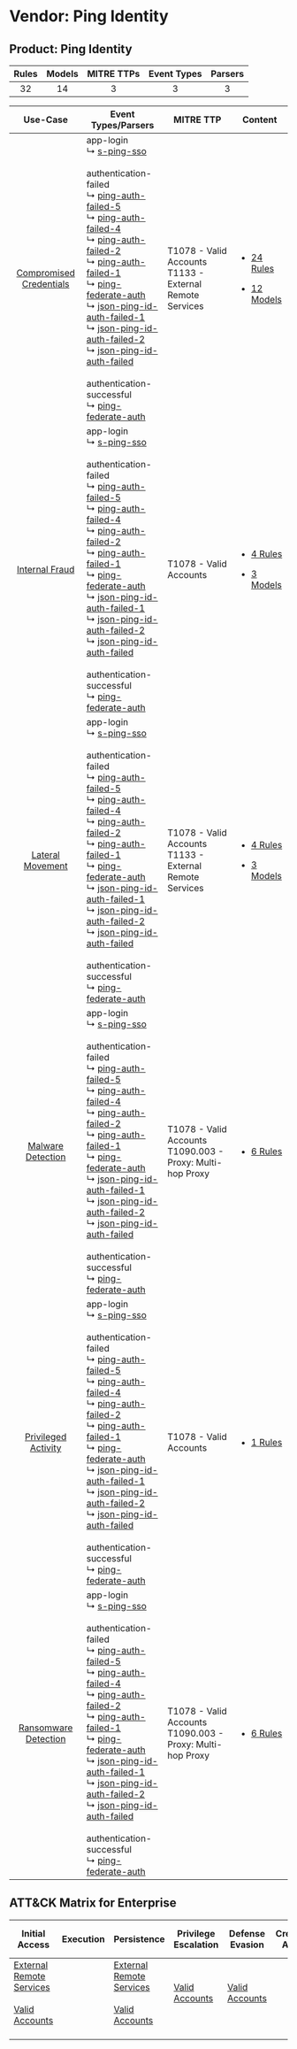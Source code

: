 Vendor: Ping Identity
=====================
Product: Ping Identity
----------------------
| Rules | Models | MITRE TTPs | Event Types | Parsers |
|:-----:|:------:|:----------:|:-----------:|:-------:|
|  32   |   14   |     3      |      3      |    3    |

|                                  Use-Case                                  | Event Types/Parsers                                                                                                                                                                                                                                                                                                                                                                                                                                                                                                                                                                                                                                                                                                                                                                                                                                        | MITRE TTP                                                        | Content                                                                                                                          |
|:--------------------------------------------------------------------------:| ---------------------------------------------------------------------------------------------------------------------------------------------------------------------------------------------------------------------------------------------------------------------------------------------------------------------------------------------------------------------------------------------------------------------------------------------------------------------------------------------------------------------------------------------------------------------------------------------------------------------------------------------------------------------------------------------------------------------------------------------------------------------------------------------------------------------------------------------------------- | ---------------------------------------------------------------- | -------------------------------------------------------------------------------------------------------------------------------- |
| [Compromised Credentials](../../../UseCases/uc_compromised_credentials.md) |  app-login<br> ↳ [s-ping-sso](Parsers/parserContent_s-ping-sso.md)<br><br> authentication-failed<br> ↳ [ping-auth-failed-5](Parsers/parserContent_ping-auth-failed-5.md)<br> ↳ [ping-auth-failed-4](Parsers/parserContent_ping-auth-failed-4.md)<br> ↳ [ping-auth-failed-2](Parsers/parserContent_ping-auth-failed-2.md)<br> ↳ [ping-auth-failed-1](Parsers/parserContent_ping-auth-failed-1.md)<br> ↳ [ping-federate-auth](Parsers/parserContent_ping-federate-auth.md)<br> ↳ [json-ping-id-auth-failed-1](Parsers/parserContent_json-ping-id-auth-failed-1.md)<br> ↳ [json-ping-id-auth-failed-2](Parsers/parserContent_json-ping-id-auth-failed-2.md)<br> ↳ [json-ping-id-auth-failed](Parsers/parserContent_json-ping-id-auth-failed.md)<br><br> authentication-successful<br> ↳ [ping-federate-auth](Parsers/parserContent_ping-federate-auth.md)<br> | T1078 - Valid Accounts<br>T1133 - External Remote Services<br>   | [<ul><li>24 Rules</li></ul><ul><li>12 Models</li></ul>](Rules_Models/r_m_ping_identity_ping_identity_Compromised_Credentials.md) |
|          [Internal Fraud](../../../UseCases/uc_internal_fraud.md)          |  app-login<br> ↳ [s-ping-sso](Parsers/parserContent_s-ping-sso.md)<br><br> authentication-failed<br> ↳ [ping-auth-failed-5](Parsers/parserContent_ping-auth-failed-5.md)<br> ↳ [ping-auth-failed-4](Parsers/parserContent_ping-auth-failed-4.md)<br> ↳ [ping-auth-failed-2](Parsers/parserContent_ping-auth-failed-2.md)<br> ↳ [ping-auth-failed-1](Parsers/parserContent_ping-auth-failed-1.md)<br> ↳ [ping-federate-auth](Parsers/parserContent_ping-federate-auth.md)<br> ↳ [json-ping-id-auth-failed-1](Parsers/parserContent_json-ping-id-auth-failed-1.md)<br> ↳ [json-ping-id-auth-failed-2](Parsers/parserContent_json-ping-id-auth-failed-2.md)<br> ↳ [json-ping-id-auth-failed](Parsers/parserContent_json-ping-id-auth-failed.md)<br><br> authentication-successful<br> ↳ [ping-federate-auth](Parsers/parserContent_ping-federate-auth.md)<br> | T1078 - Valid Accounts<br>                                       | [<ul><li>4 Rules</li></ul><ul><li>3 Models</li></ul>](Rules_Models/r_m_ping_identity_ping_identity_Internal_Fraud.md)            |
|        [Lateral Movement](../../../UseCases/uc_lateral_movement.md)        |  app-login<br> ↳ [s-ping-sso](Parsers/parserContent_s-ping-sso.md)<br><br> authentication-failed<br> ↳ [ping-auth-failed-5](Parsers/parserContent_ping-auth-failed-5.md)<br> ↳ [ping-auth-failed-4](Parsers/parserContent_ping-auth-failed-4.md)<br> ↳ [ping-auth-failed-2](Parsers/parserContent_ping-auth-failed-2.md)<br> ↳ [ping-auth-failed-1](Parsers/parserContent_ping-auth-failed-1.md)<br> ↳ [ping-federate-auth](Parsers/parserContent_ping-federate-auth.md)<br> ↳ [json-ping-id-auth-failed-1](Parsers/parserContent_json-ping-id-auth-failed-1.md)<br> ↳ [json-ping-id-auth-failed-2](Parsers/parserContent_json-ping-id-auth-failed-2.md)<br> ↳ [json-ping-id-auth-failed](Parsers/parserContent_json-ping-id-auth-failed.md)<br><br> authentication-successful<br> ↳ [ping-federate-auth](Parsers/parserContent_ping-federate-auth.md)<br> | T1078 - Valid Accounts<br>T1133 - External Remote Services<br>   | [<ul><li>4 Rules</li></ul><ul><li>3 Models</li></ul>](Rules_Models/r_m_ping_identity_ping_identity_Lateral_Movement.md)          |
|       [Malware Detection](../../../UseCases/uc_malware_detection.md)       |  app-login<br> ↳ [s-ping-sso](Parsers/parserContent_s-ping-sso.md)<br><br> authentication-failed<br> ↳ [ping-auth-failed-5](Parsers/parserContent_ping-auth-failed-5.md)<br> ↳ [ping-auth-failed-4](Parsers/parserContent_ping-auth-failed-4.md)<br> ↳ [ping-auth-failed-2](Parsers/parserContent_ping-auth-failed-2.md)<br> ↳ [ping-auth-failed-1](Parsers/parserContent_ping-auth-failed-1.md)<br> ↳ [ping-federate-auth](Parsers/parserContent_ping-federate-auth.md)<br> ↳ [json-ping-id-auth-failed-1](Parsers/parserContent_json-ping-id-auth-failed-1.md)<br> ↳ [json-ping-id-auth-failed-2](Parsers/parserContent_json-ping-id-auth-failed-2.md)<br> ↳ [json-ping-id-auth-failed](Parsers/parserContent_json-ping-id-auth-failed.md)<br><br> authentication-successful<br> ↳ [ping-federate-auth](Parsers/parserContent_ping-federate-auth.md)<br> | T1078 - Valid Accounts<br>T1090.003 - Proxy: Multi-hop Proxy<br> | [<ul><li>6 Rules</li></ul>](Rules_Models/r_m_ping_identity_ping_identity_Malware_Detection.md)                                   |
|     [Privileged Activity](../../../UseCases/uc_privileged_activity.md)     |  app-login<br> ↳ [s-ping-sso](Parsers/parserContent_s-ping-sso.md)<br><br> authentication-failed<br> ↳ [ping-auth-failed-5](Parsers/parserContent_ping-auth-failed-5.md)<br> ↳ [ping-auth-failed-4](Parsers/parserContent_ping-auth-failed-4.md)<br> ↳ [ping-auth-failed-2](Parsers/parserContent_ping-auth-failed-2.md)<br> ↳ [ping-auth-failed-1](Parsers/parserContent_ping-auth-failed-1.md)<br> ↳ [ping-federate-auth](Parsers/parserContent_ping-federate-auth.md)<br> ↳ [json-ping-id-auth-failed-1](Parsers/parserContent_json-ping-id-auth-failed-1.md)<br> ↳ [json-ping-id-auth-failed-2](Parsers/parserContent_json-ping-id-auth-failed-2.md)<br> ↳ [json-ping-id-auth-failed](Parsers/parserContent_json-ping-id-auth-failed.md)<br><br> authentication-successful<br> ↳ [ping-federate-auth](Parsers/parserContent_ping-federate-auth.md)<br> | T1078 - Valid Accounts<br>                                       | [<ul><li>1 Rules</li></ul>](Rules_Models/r_m_ping_identity_ping_identity_Privileged_Activity.md)                                 |
|    [Ransomware Detection](../../../UseCases/uc_ransomware_detection.md)    |  app-login<br> ↳ [s-ping-sso](Parsers/parserContent_s-ping-sso.md)<br><br> authentication-failed<br> ↳ [ping-auth-failed-5](Parsers/parserContent_ping-auth-failed-5.md)<br> ↳ [ping-auth-failed-4](Parsers/parserContent_ping-auth-failed-4.md)<br> ↳ [ping-auth-failed-2](Parsers/parserContent_ping-auth-failed-2.md)<br> ↳ [ping-auth-failed-1](Parsers/parserContent_ping-auth-failed-1.md)<br> ↳ [ping-federate-auth](Parsers/parserContent_ping-federate-auth.md)<br> ↳ [json-ping-id-auth-failed-1](Parsers/parserContent_json-ping-id-auth-failed-1.md)<br> ↳ [json-ping-id-auth-failed-2](Parsers/parserContent_json-ping-id-auth-failed-2.md)<br> ↳ [json-ping-id-auth-failed](Parsers/parserContent_json-ping-id-auth-failed.md)<br><br> authentication-successful<br> ↳ [ping-federate-auth](Parsers/parserContent_ping-federate-auth.md)<br> | T1078 - Valid Accounts<br>T1090.003 - Proxy: Multi-hop Proxy<br> | [<ul><li>6 Rules</li></ul>](Rules_Models/r_m_ping_identity_ping_identity_Ransomware_Detection.md)                                |

ATT&CK Matrix for Enterprise
----------------------------
| Initial Access                                                                                                                                   | Execution | Persistence                                                                                                                                      | Privilege Escalation                                                | Defense Evasion                                                     | Credential Access | Discovery | Lateral Movement | Collection | Command and Control                                                                                                                       | Exfiltration | Impact |
| ------------------------------------------------------------------------------------------------------------------------------------------------ | --------- | ------------------------------------------------------------------------------------------------------------------------------------------------ | ------------------------------------------------------------------- | ------------------------------------------------------------------- | ----------------- | --------- | ---------------- | ---------- | ----------------------------------------------------------------------------------------------------------------------------------------- | ------------ | ------ |
| [External Remote Services](https://attack.mitre.org/techniques/T1133)<br><br>[Valid Accounts](https://attack.mitre.org/techniques/T1078)<br><br> |           | [External Remote Services](https://attack.mitre.org/techniques/T1133)<br><br>[Valid Accounts](https://attack.mitre.org/techniques/T1078)<br><br> | [Valid Accounts](https://attack.mitre.org/techniques/T1078)<br><br> | [Valid Accounts](https://attack.mitre.org/techniques/T1078)<br><br> |                   |           |                  |            | [Proxy: Multi-hop Proxy](https://attack.mitre.org/techniques/T1090/003)<br><br>[Proxy](https://attack.mitre.org/techniques/T1090)<br><br> |              |        |